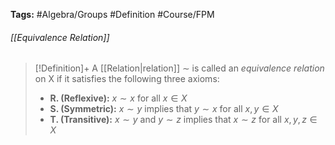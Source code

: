 **Tags:** #Algebra/Groups #Definition #Course/FPM 
###### [[Equivalence Relation]]
> [!Definition]+
> A [[Relation|relation]] $\sim$ is called an *equivalence relation* on X if it satisfies the following three axioms:
> - **R. (Reflexive):** $x\sim x$ for all $x\in X$
> - **S. (Symmetric):** $x\sim y$ implies that $y\sim x$ for all $x,y\in X$
> - **T. (Transitive):** $x\sim y$ and $y\sim z$ implies that $x\sim z$ for all $x,y,z\in X$